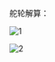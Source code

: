 舵轮解算：  


![1](F:\competition\RM\2022赛季\code\New_Legends\doc\img\1.png)

![2](F:\competition\RM\2022赛季\code\New_Legends\doc\img\2.png)